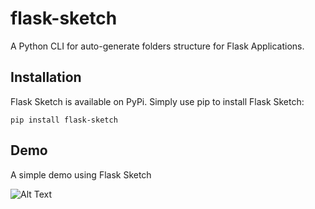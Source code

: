 # flask-sketch

A Python CLI for auto-generate folders structure for Flask Applications.

## Installation

Flask Sketch is available on PyPi. Simply use pip to install Flask Sketch:

```
pip install flask-sketch
```

## Demo

A simple demo using Flask Sketch

![Alt Text](docs/assets/sketch-demo.gif)

